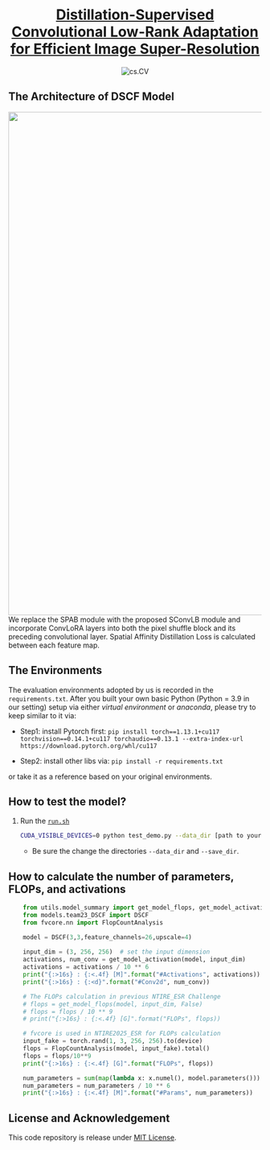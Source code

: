<!--
 * @Author: Yaozzz666
 * @Date: 2025-03-21 13:49:25
 * @LastEditors: Yaozzz666
 * @LastEditTime: 2025-03-22 11:11:04
 * 
 * Copyright (c) 2025 by ${Yaozzz666}, All Rights Reserved. 
-->
 

<h1 align="center">
  <a href="https://arxiv.org/abs/2504.11271">
    Distillation-Supervised Convolutional Low-Rank Adaptation for Efficient Image Super-Resolution
  </a>
</h1>

<div align="center">
  <a href="https://arxiv.org/abs/2504.11271" style="text-decoration:none;">
    <img src="https://img.shields.io/badge/cs.CV-2504.11271-%23B22222" alt="cs.CV">
  </a>
</div>



## The Architecture of DSCF Model
<div align=center>
<img src="https://github.com/Yaozzz666/DSCF-SR/blob/main/figs/DSCF_arch.png" width="1000px"/> 
</div>
We replace the SPAB module with the proposed SConvLB module and incorporate
ConvLoRA layers into both the pixel shuffle block and its preceding convolutional layer. Spatial Affinity Distillation Loss is calculated
between each feature map.

## The Environments

The evaluation environments adopted by us is recorded in the `requirements.txt`. After you built your own basic Python (Python = 3.9 in our setting) setup via either *virtual environment* or *anaconda*, please try to keep similar to it via:

- Step1: install Pytorch first:
`pip install torch==1.13.1+cu117 torchvision==0.14.1+cu117 torchaudio==0.13.1 --extra-index-url https://download.pytorch.org/whl/cu117`

- Step2: install other libs via:
```pip install -r requirements.txt```

or take it as a reference based on your original environments.

## How to test the model?
1. Run the [`run.sh`](./run.sh)
    ```bash
    CUDA_VISIBLE_DEVICES=0 python test_demo.py --data_dir [path to your data dir] --save_dir [path to your save dir] --model_id 23
    ```
    - Be sure the change the directories `--data_dir` and `--save_dir`.

## How to calculate the number of parameters, FLOPs, and activations

```python
    from utils.model_summary import get_model_flops, get_model_activation
    from models.team23_DSCF import DSCF
    from fvcore.nn import FlopCountAnalysis

    model = DSCF(3,3,feature_channels=26,upscale=4)
    
    input_dim = (3, 256, 256)  # set the input dimension
    activations, num_conv = get_model_activation(model, input_dim)
    activations = activations / 10 ** 6
    print("{:>16s} : {:<.4f} [M]".format("#Activations", activations))
    print("{:>16s} : {:<d}".format("#Conv2d", num_conv))

    # The FLOPs calculation in previous NTIRE_ESR Challenge
    # flops = get_model_flops(model, input_dim, False)
    # flops = flops / 10 ** 9
    # print("{:>16s} : {:<.4f} [G]".format("FLOPs", flops))

    # fvcore is used in NTIRE2025_ESR for FLOPs calculation
    input_fake = torch.rand(1, 3, 256, 256).to(device)
    flops = FlopCountAnalysis(model, input_fake).total()
    flops = flops/10**9
    print("{:>16s} : {:<.4f} [G]".format("FLOPs", flops))

    num_parameters = sum(map(lambda x: x.numel(), model.parameters()))
    num_parameters = num_parameters / 10 ** 6
    print("{:>16s} : {:<.4f} [M]".format("#Params", num_parameters))
```

## License and Acknowledgement
This code repository is release under [MIT License](LICENSE). 
